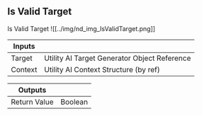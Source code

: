 ## Is Valid Target
Is Valid Target
![[../img/nd_img_IsValidTarget.png]]

|Inputs||
|--|--|
| Target | Utility AI Target Generator Object Reference |
| Context | Utility AI Context Structure (by ref) |

|Outputs||
|--|--|
| Return Value | Boolean |
